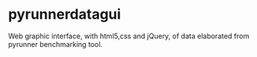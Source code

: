 # pyrunnerdatagui
Web graphic interface, with html5,css and jQuery, of data elaborated from pyrunner benchmarking tool.
